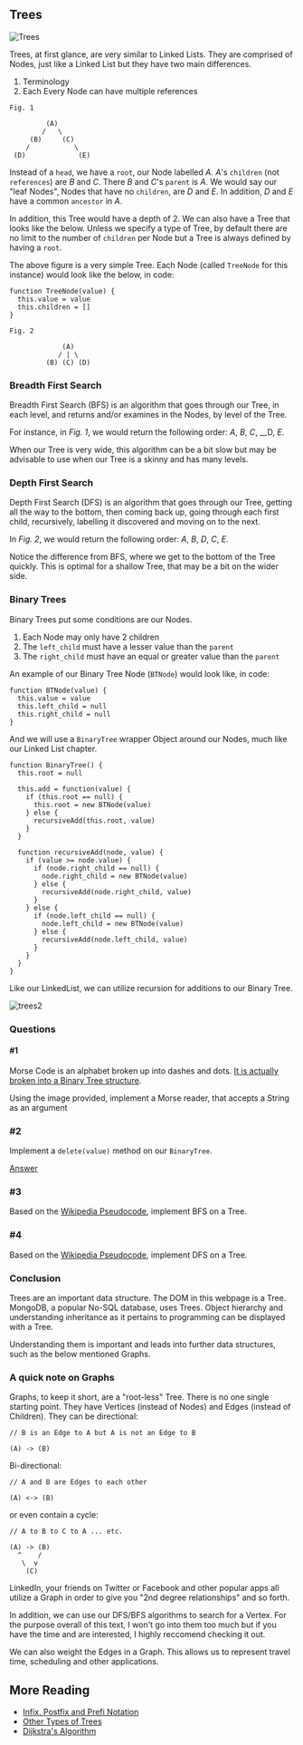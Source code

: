 ## Trees

![Trees](images/trees_1_final.png)

Trees, at first glance, are very similar to Linked Lists. They are comprised of Nodes, just like a Linked List but they have two main differences.

1. Terminology
2. Each Every Node can have multiple references

```
Fig. 1

         (A)
        /   \
     (B)     (C)
    /           \
 (D)             (E)
```

Instead of a `head`, we have a `root`, our Node labelled _A_. _A_'s `children` (not `references`) are _B_ and _C_. There _B_ and _C_'s `parent` is _A_. We would say our "leaf Nodes", Nodes that have no `children`, are _D_ and _E_. In addition, _D_ and _E_ have a common `ancestor` in _A_.

In addition, this Tree would have a depth of 2. We can also have a Tree that looks like the below. Unless we specify a type of Tree, by default there are no limit to the number of `children` per Node but a Tree is always defined by having a `root`.

The above figure is a very simple Tree. Each Node (called `TreeNode` for this instance) would look like the below, in code:

```
function TreeNode(value) {
  this.value = value
  this.children = []
}
```

```
Fig. 2

             (A)
            / | \
         (B) (C) (D)
```

### Breadth First Search

Breadth First Search (BFS) is an algorithm that goes through our Tree, in each level, and returns and/or examines in the Nodes, by level of the Tree.

For instance, in _Fig. 1_, we would return the following order: _A_, _B_, _C_, __D, _E_.

When our Tree is very wide, this algorithm can be a bit slow but may be advisable to use when our Tree is a skinny and has many levels.

### Depth First Search

Depth First Search (DFS) is an algorithm that goes through our Tree, getting all the way to the bottom, then coming back up, going through each first child, recursively, labelling it discovered and moving on to the next.

In _Fig. 2_, we would return the following order: _A_, _B_, _D_, _C_, _E_.

Notice the difference from BFS, where we get to the bottom of the Tree quickly. This is optimal for a shallow Tree, that may be a bit on the wider side.

### Binary Trees

Binary Trees put some conditions are our Nodes.

1. Each Node may only have 2 children
2. The `left_child` must have a lesser value than the `parent`
3. The `right_child` must have an equal or greater value than the `parent`

An example of our Binary Tree Node (`BTNode`) would look like, in code:

```
function BTNode(value) {
  this.value = value
  this.left_child = null
  this.right_child = null
}
```

And we will use a `BinaryTree` wrapper Object around our Nodes, much like our Linked List chapter.

```
function BinaryTree() {
  this.root = null

  this.add = function(value) {
    if (this.root == null) {
      this.root = new BTNode(value)
    } else {
      recursiveAdd(this.root, value)
    }
  }

  function recursiveAdd(node, value) {
    if (value >= node.value) {
      if (node.right_child == null) {
        node.right_child = new BTNode(value)
      } else {
        recursiveAdd(node.right_child, value)
      }
    } else {
      if (node.left_child == null) {
        node.left_child = new BTNode(value)
      } else {
        recursiveAdd(node.left_child, value)
      }
    }
  }
}
```

Like our LinkedList, we can utilize recursion for additions to our Binary Tree.

![trees2](images/trees_2_final.png)

### Questions

#### #1

Morse Code is an alphabet broken up into dashes and dots. [It is actually broken into a Binary Tree structure](https://en.wikipedia.org/wiki/Morse_code#/media/File:Morse_code_tree3.png).

Using the image provided, implement a Morse reader, that accepts a String as an argument

### #2

Implement a `delete(value)` method on our `BinaryTree`.

[Answer](#)

### #3

Based on the [Wikipedia Pseudocode](https://en.wikipedia.org/wiki/Breadth-first_search#Pseudocode), implement BFS on a Tree.

### #4

Based on the [Wikipedia Pseudocode](https://en.wikipedia.org/wiki/Depth-first_search), implement DFS on a Tree.

### Conclusion

Trees are an important data structure. The DOM in this webpage is a Tree. MongoDB, a popular No-SQL database, uses Trees. Object hierarchy and understanding inheritance as it pertains to programming can be displayed with a Tree.

Understanding them is important and leads into further data structures, such as the below mentioned Graphs.

### A quick note on Graphs

Graphs, to keep it short, are a "root-less" Tree. There is no one single starting point. They have Vertices (instead of Nodes) and Edges (instead of Children). They can be directional:

```
// B is an Edge to A but A is not an Edge to B

(A) -> (B)
```

Bi-directional:

```
// A and B are Edges to each other

(A) <-> (B)
```

or even contain a cycle:

```
// A to B to C to A ... etc.

(A) -> (B)
  ^    /
   \  v
    (C)
```

LinkedIn, your friends on Twitter or Facebook and other popular apps all utilize a Graph in order to give you "2nd degree relationships" and so forth.

In addition, we can use our DFS/BFS algorithms to search for a Vertex. For the purpose overall of this text, I won't go into them too much but if you have the time and are interested, I highly reccomend checking it out.

We can also weight the Edges in a Graph. This allows us to represent travel time, scheduling and other applications.

## More Reading

- [Infix, Postfix and Prefi Notation](http://www.cs.man.ac.uk/~pjj/cs212/fix.html)
- [Other Types of Trees](https://en.wikipedia.org/wiki/List_of_data_structures#Trees)
- [Dijkstra's Algorithm](https://en.wikipedia.org/wiki/Dijkstra%27s_algorithm)



